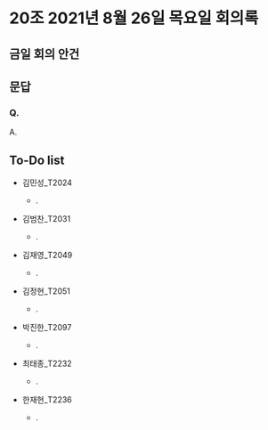 # 20조 2021년 8월 26일 목요일 회의록
## 금일 회의 안건
## 문답

### Q. 

A. 

## To-Do list

* 김민성_T2024
  * .

* 김범찬_T2031
  * .

* 김재영_T2049
  * .

* 김정현_T2051
  * .

* 박진한_T2097
  * .

* 최태종_T2232
  * .

* 한재현_T2236
  * .
